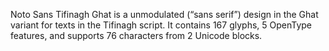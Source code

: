 Noto Sans Tifinagh Ghat is a unmodulated (“sans serif”) design in the Ghat variant for texts in the Tifinagh script. It contains 167 glyphs, 5 OpenType features, and supports 76 characters from 2 Unicode blocks.